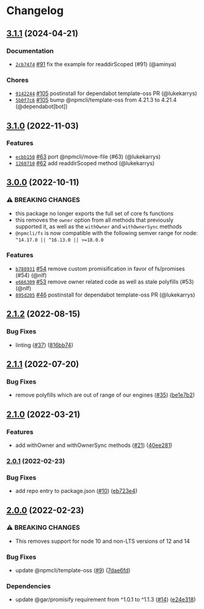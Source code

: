 # Changelog

## [3.1.1](https://github.com/npm/fs/compare/v3.1.0...v3.1.1) (2024-04-21)

### Documentation

* [`2cb7474`](https://github.com/npm/fs/commit/2cb74741359bc3712d08760aebe1c25cc0f42f3d) [#91](https://github.com/npm/fs/pull/91) fix the example for readdirScoped (#91) (@aminya)

### Chores

* [`9142244`](https://github.com/npm/fs/commit/914224478eb55d58fc2ed8972f15361289416f96) [#105](https://github.com/npm/fs/pull/105) postinstall for dependabot template-oss PR (@lukekarrys)
* [`5b0f7c6`](https://github.com/npm/fs/commit/5b0f7c6de9052ddba37df5cc2a1cbfc5dda40efc) [#105](https://github.com/npm/fs/pull/105) bump @npmcli/template-oss from 4.21.3 to 4.21.4 (@dependabot[bot])

## [3.1.0](https://github.com/npm/fs/compare/v3.0.0...v3.1.0) (2022-11-03)

### Features

* [`ecbb150`](https://github.com/npm/fs/commit/ecbb1507e0f6af546c17719426807ec3716c5b54) [#63](https://github.com/npm/fs/pull/63) port @npmcli/move-file (#63) (@lukekarrys)
* [`1268710`](https://github.com/npm/fs/commit/126871003bd0fcf615ac15621b11fec03e76ed2d) [#62](https://github.com/npm/fs/pull/62) add readdirScoped method (@lukekarrys)

## [3.0.0](https://github.com/npm/fs/compare/v2.1.2...v3.0.0) (2022-10-11)

### ⚠️ BREAKING CHANGES

* this package no longer exports the full set of core fs functions
* this removes the `owner` option from all methods that previously supported it, as well as the `withOwner` and `withOwnerSync` methods
* `@npmcli/fs` is now compatible with the following semver range for node: `^14.17.0 || ^16.13.0 || >=18.0.0`

### Features

* [`b788931`](https://github.com/npm/fs/commit/b78893107ae447c4ac65182aef24d9f39a46cd45) [#54](https://github.com/npm/fs/pull/54) remove custom promisification in favor of fs/promises (#54) (@nlf)
* [`e666309`](https://github.com/npm/fs/commit/e66630906e0796fe0cd5fdda970f1be30243fb1c) [#53](https://github.com/npm/fs/pull/53) remove owner related code as well as stale polyfills (#53) (@nlf)
* [`895d205`](https://github.com/npm/fs/commit/895d205502851ce1707b3ed0c1935e414c10be6b) [#46](https://github.com/npm/fs/pull/46) postinstall for dependabot template-oss PR (@lukekarrys)

## [2.1.2](https://github.com/npm/fs/compare/v2.1.1...v2.1.2) (2022-08-15)


### Bug Fixes

* linting ([#37](https://github.com/npm/fs/issues/37)) ([816bb74](https://github.com/npm/fs/commit/816bb74233cb029188e5236deea4dc58fbb70a94))

## [2.1.1](https://github.com/npm/fs/compare/v2.1.0...v2.1.1) (2022-07-20)


### Bug Fixes

* remove polyfills which are out of range of our engines ([#35](https://github.com/npm/fs/issues/35)) ([be1e7b2](https://github.com/npm/fs/commit/be1e7b262de3e1cf6b2803173094c73676446fd7))

## [2.1.0](https://www.github.com/npm/fs/compare/v2.0.1...v2.1.0) (2022-03-21)


### Features

* add withOwner and withOwnerSync methods ([#21](https://www.github.com/npm/fs/issues/21)) ([40ee281](https://www.github.com/npm/fs/commit/40ee28171138070fc28914689a190bf0727af555))

### [2.0.1](https://www.github.com/npm/fs/compare/v2.0.0...v2.0.1) (2022-02-23)


### Bug Fixes

* add repo entry to package.json ([#10](https://www.github.com/npm/fs/issues/10)) ([eb723e4](https://www.github.com/npm/fs/commit/eb723e44cbddd1d5c568fdfb1297a18672c41085))

## [2.0.0](https://www.github.com/npm/fs/compare/v1.1.1...v2.0.0) (2022-02-23)


### ⚠ BREAKING CHANGES

* This removes support for node 10 and non-LTS versions of 12 and 14

### Bug Fixes

* update @npmcli/template-oss ([#9](https://www.github.com/npm/fs/issues/9)) ([7dae6fd](https://www.github.com/npm/fs/commit/7dae6fdf461a1fff7c38943feb3b43315a25c5e3))


### Dependencies

* update @gar/promisify requirement from ^1.0.1 to ^1.1.3 ([#14](https://www.github.com/npm/fs/issues/14)) ([e24e318](https://www.github.com/npm/fs/commit/e24e318fc024255923e5821cd19c817c9eec73b5))
